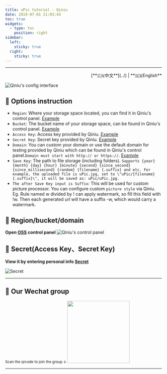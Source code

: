 ```yaml
---
title: uPic tutorial - Qiniu
date: 2019-07-01 21:03:43
toc: true
widgets:
  - type: toc
    position: right
sidebar:
  left:
    sticky: true
  right:
    sticky: true
---
```


<hr><!-- i18n --><div align="right">[**🇨🇳中文**](../) | **🇬🇧English**</div><!-- i18n -->

![Qiniu's config interface](https://gitee.com/gee1k/oss/raw/master/tutorials/qiniu-host.png)

## 📝 Options instruction

- `Region`: Where your storage space located, you can find it in Qiniu's control panel. [Example](#🧰-Region-bucket-domain)
- `Bucket`: The bucket name of your storage space, can be found in Qiniu's control panel. [Example](#🧰-Region-bucket-domain)
- `Access Key`: Access key provided by Qiniu. [Example](#🔑-Secret-Access-Key、Secret-Key)
- `Secret Key`: Secret key provided by Qiniu. [Example](#🔑-Secret-Access-Key、Secret-Key)
- `Domain`: You can custom your domain or use the default domain for testing provided by Qiniu which can be found in Qiniu's control panel.`Domain must start with http:// or https://`. [Example](#🧰-Region-bucket-domain)
- `Save Key`: The path to file storage (including folders). `Supports {year} {month} {day} {hour} {minute} {second} {since_second} {since_millisecond} {random} {filename} {.suffix} and etc. For example, the uploaded file is uPic.jpg, set to \"uPic/{filename}{.suffix}\", it will be saved as: uPic/uPic.jpg.`
- `The after Save Key input is Suffix`: This will be used for custom picture processor. You can configure custom `picture style` via Qiniu. Eg. Rule named w divided by ! can apply watermark, so fill this field with !w. Then each generated url will have a suffix -w, which would carry a watermark.

## 🧰 Region/bucket/domain

**Open [OSS](https://portal.qiniu.com/bucket) control panel**
![Qiniu's control panel](https://gitee.com/gee1k/oss/raw/master/tutorials/qiniu-info.png)

## 🔑 Secret(Access Key、Secret Key)

**View it by entering personal info [Secret](https://portal.qiniu.com/user/key)**

![Secret](https://gitee.com/gee1k/oss/raw/master/tutorials/qiniu-ak.png)

<hr>

## 💌 Our Wechat group
  <small>Scan the qrcode to join the group ↓ </small>
	<img src="https://cdn.jsdelivr.net/gh/gee1k/oss@master/personal/geee1k.JPG" height="200" style="height:200px">

<hr>
